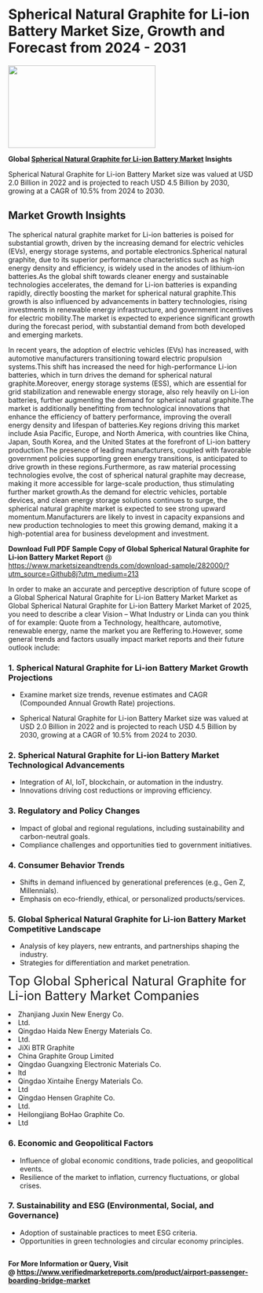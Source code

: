 <H1>Spherical Natural Graphite for Li-ion Battery Market Size, Growth and Forecast from 2024 - 2031</H1><img class="aligncenter size-medium wp-image-584254" src="https://thirdeyenews.in/wp-content/uploads/2024/09/Global-Market-Research-300x168.jpeg" alt="" width="300" height="168" /><p><strong>Global&nbsp;<a href="https://www.marketsizeandtrends.com/download-sample/282000/?utm_source=Github8j?utm_medium=213">Spherical Natural Graphite for Li-ion Battery Market</a> Insights</strong></p><p>Spherical Natural Graphite for Li-ion Battery Market size was valued at USD 2.0 Billion in 2022 and is projected to reach USD 4.5 Billion by 2030, growing at a CAGR of 10.5% from 2024 to 2030.</p><p><h2>Market Growth Insights</h2> <p>The spherical natural graphite market for Li-ion batteries is poised for substantial growth, driven by the increasing demand for electric vehicles (EVs), energy storage systems, and portable electronics.Spherical natural graphite, due to its superior performance characteristics such as high energy density and efficiency, is widely used in the anodes of lithium-ion batteries.As the global shift towards cleaner energy and sustainable technologies accelerates, the demand for Li-ion batteries is expanding rapidly, directly boosting the market for spherical natural graphite.This growth is also influenced by advancements in battery technologies, rising investments in renewable energy infrastructure, and government incentives for electric mobility.The market is expected to experience significant growth during the forecast period, with substantial demand from both developed and emerging markets.</p> <p>In recent years, the adoption of electric vehicles (EVs) has increased, with automotive manufacturers transitioning toward electric propulsion systems.This shift has increased the need for high-performance Li-ion batteries, which in turn drives the demand for spherical natural graphite.Moreover, energy storage systems (ESS), which are essential for grid stabilization and renewable energy storage, also rely heavily on Li-ion batteries, further augmenting the demand for spherical natural graphite.The market is additionally benefitting from technological innovations that enhance the efficiency of battery performance, improving the overall energy density and lifespan of batteries.Key regions driving this market include Asia Pacific, Europe, and North America, with countries like China, Japan, South Korea, and the United States at the forefront of Li-ion battery production.The presence of leading manufacturers, coupled with favorable government policies supporting green energy transitions, is anticipated to drive growth in these regions.Furthermore, as raw material processing technologies evolve, the cost of spherical natural graphite may decrease, making it more accessible for large-scale production, thus stimulating further market growth.As the demand for electric vehicles, portable devices, and clean energy storage solutions continues to surge, the spherical natural graphite market is expected to see strong upward momentum.Manufacturers are likely to invest in capacity expansions and new production technologies to meet this growing demand, making it a high-potential area for business development and investment.</p> <p><span class=""><strong>Download Full PDF Sample Copy of Global Spherical Natural Graphite for Li-ion Battery Market Report</strong> @ <a href="https://www.marketsizeandtrends.com/download-sample/282000/?utm_source=Github8j?utm_medium=213" target="_blank">https://www.marketsizeandtrends.com/download-sample/282000/?utm_source=Github8j?utm_medium=213</a></span></p><p>In order to make an accurate and perceptive description of future scope of a Global&nbsp;Spherical Natural Graphite for Li-ion Battery Market Market as Global&nbsp;Spherical Natural Graphite for Li-ion Battery Market Market of 2025, you need to describe a clear Vision &ndash; What Industry or Linda can you think of for example: Quote from a Technology, healthcare, automotive, renewable energy, name the market you are Reffering to.However, some general trends and factors usually impact market reports and their future outlook include:</p><h3>1.&nbsp;<strong>Spherical Natural Graphite for Li-ion Battery Market Growth Projections</strong></h3><ul><li>Examine market size trends, revenue estimates and CAGR (Compounded Annual Growth Rate) projections.</li><li><p>Spherical Natural Graphite for Li-ion Battery Market size was valued at USD 2.0 Billion in 2022 and is projected to reach USD 4.5 Billion by 2030, growing at a CAGR of 10.5% from 2024 to 2030.</p></li></ul><h3>2.&nbsp;<strong>Spherical Natural Graphite for Li-ion Battery Market Technological Advancements</strong></h3><ul><li>Integration of AI, IoT, blockchain, or automation in the industry.</li><li>Innovations driving cost reductions or improving efficiency.</li></ul><h3>3.&nbsp;<strong>Regulatory and Policy Changes</strong></h3><ul><li>Impact of global and regional regulations, including sustainability and carbon-neutral goals.</li><li>Compliance challenges and opportunities tied to government initiatives.</li></ul><h3>4.&nbsp;<strong>Consumer Behavior Trends</strong></h3><ul><li>Shifts in demand influenced by generational preferences (e.g., Gen Z, Millennials).</li><li>Emphasis on eco-friendly, ethical, or personalized products/services.</li></ul><h3>5.&nbsp;<strong>Global Spherical Natural Graphite for Li-ion Battery Market Competitive Landscape</strong></h3><ul><li>Analysis of key players, new entrants, and partnerships shaping the industry.</li><li>Strategies for differentiation and market penetration.</li></ul><p data-pm-slice="1 1 []"><span style="color: inherit; font-family: inherit; font-size: 25px;">Top Global Spherical Natural Graphite for Li-ion Battery Market Companies</span></p><div class="" data-test-id=""><p><li>Zhanjiang Juxin New Energy Co.</li><li>Ltd.</li><li> Qingdao Haida New Energy Materials Co.</li><li> Ltd.</li><li> JiXi BTR Graphite</li><li> China Graphite Group Limited</li><li> Qingdao Guangxing Electronic Materials Co.</li><li>ltd</li><li> Qingdao Xintaihe Energy Materials Co.</li><li>Ltd</li><li> Qingdao Hensen Graphite Co.</li><li>Ltd.</li><li> Heilongjiang BoHao Graphite Co.</li><li>Ltd</li></p></div><h3>6.&nbsp;<strong>Economic and Geopolitical Factors</strong></h3><ul><li>Influence of global economic conditions, trade policies, and geopolitical events.</li><li>Resilience of the market to inflation, currency fluctuations, or global crises.</li></ul><h3>7.&nbsp;<strong>Sustainability and ESG (Environmental, Social, and Governance)</strong></h3><ul><li>Adoption of sustainable practices to meet ESG criteria.</li><li>Opportunities in green technologies and circular economy principles.</li></ul><h2><strong style="font-size: 14px;">For More Information or Query, Visit @&nbsp;</strong><a style="background-color: #ffffff; font-size: 14px;" href="https://www.marketsizeandtrends.com/report/spherical-natural-graphite-for-li-ion-battery-market/" target="_blank">https://www.verifiedmarketreports.com/product/airport-passenger-boarding-bridge-market</a></h2>